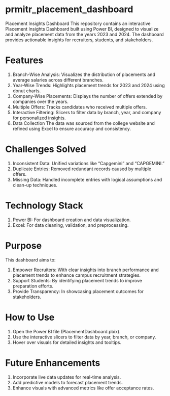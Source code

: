 # prmitr_placement_dashboard
Placement Insights Dashboard
This repository contains an interactive Placement Insights Dashboard built using Power BI, designed to visualize and analyze placement data from the years 2023 and 2024. The dashboard provides actionable insights for recruiters, students, and stakeholders.

# Features
1) Branch-Wise Analysis: Visualizes the distribution of placements and average salaries across different branches.
2) Year-Wise Trends: Highlights placement trends for 2023 and 2024 using donut charts.
3) Company-Wise Placements: Displays the number of offers extended by companies over the years.
4) Multiple Offers: Tracks candidates who received multiple offers.
5) Interactive Filtering: Slicers to filter data by branch, year, and company for personalized insights.
6) Data Collection
The data was sourced from the college website and refined using Excel to ensure accuracy and consistency.

# Challenges Solved
1) Inconsistent Data: Unified variations like “Capgemini” and “CAPGEMINI.”
2) Duplicate Entries: Removed redundant records caused by multiple offers.
3) Missing Data: Handled incomplete entries with logical assumptions and clean-up techniques.

# Technology Stack
1) Power BI: For dashboard creation and data visualization.
2) Excel: For data cleaning, validation, and preprocessing.

# Purpose
This dashboard aims to:

1) Empower Recruiters: With clear insights into branch performance and placement trends to enhance campus recruitment strategies.
2) Support Students: By identifying placement trends to improve preparation efforts.
3) Provide Transparency: In showcasing placement outcomes for stakeholders.

# How to Use
1) Open the Power BI file (PlacementDashboard.pbix).
2) Use the interactive slicers to filter data by year, branch, or company.
3) Hover over visuals for detailed insights and tooltips.

# Future Enhancements
1) Incorporate live data updates for real-time analysis.
2) Add predictive models to forecast placement trends.
3) Enhance visuals with advanced metrics like offer acceptance rates.  
